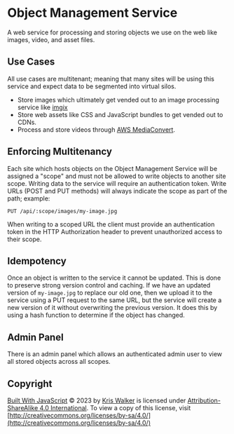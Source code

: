 # Object Management Service
A web service for processing and storing objects we use on the web like images, video, and asset files.

## Use Cases
All use cases are multitenant; meaning that many sites will be using this service and expect data to be segmented into virtual silos.

- Store images which ultimately get vended out to an image processing service like [imgix](https://imgix.com)
- Store web assets like CSS and JavaScript bundles to get vended out to CDNs.
- Process and store videos through [AWS MediaConvert](https://aws.amazon.com/mediaconvert/).

## Enforcing Multitenancy
Each site which hosts objects on the Object Management Service will be assigned a "scope" and must not be allowed to write objects to another site scope. Writing data to the service will require an authentication token. Write URLs (POST and PUT methods) will always indicate the scope as part of the path; example:

```
PUT /api/:scope/images/my-image.jpg
```

When writing to a scoped URL the client must provide an authentication token in the HTTP Authorization header to prevent unauthorized access to their scope.

## Idempotency
Once an object is written to the service it cannot be updated. This is done to preserve strong version control and caching. If we have an updated version of `my-image.jpg` to replace our old one, then we upload it to the service using a PUT request to the same URL, but the service will create a new version of it without overwriting the previous version. It does this by using a hash function to determine if the object has changed.

## Admin Panel
There is an admin panel which allows an authenticated admin user to view all stored objects across all scopes.

Copyright
---------
[Built With JavaScript](https://wwww.builtwithjavascript.us) © 2023 by [Kris Walker](https://www.kriswalker.me) is licensed under [Attribution-ShareAlike 4.0 International](http://creativecommons.org/licenses/by-sa/4.0/). To view a copy of this license, visit [http://creativecommons.org/licenses/by-sa/4.0/](http://creativecommons.org/licenses/by-sa/4.0/)
